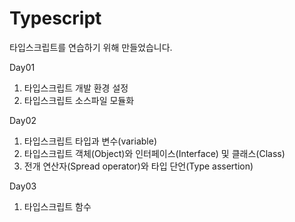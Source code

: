 # Typescript

타입스크립트를 연습하기 위해 만들었습니다.

Day01
  1. 타입스크립트 개발 환경 설정
  2. 타입스크립트 소스파일 모듈화

Day02
  1. 타입스크립트 타입과 변수(variable)
  2. 타입스크립트 객체(Object)와 인터페이스(Interface) 및 클래스(Class)
  3. 전개 연산자(Spread operator)와 타입 단언(Type assertion)
  
Day03
  1. 타입스크립트 함수
  
